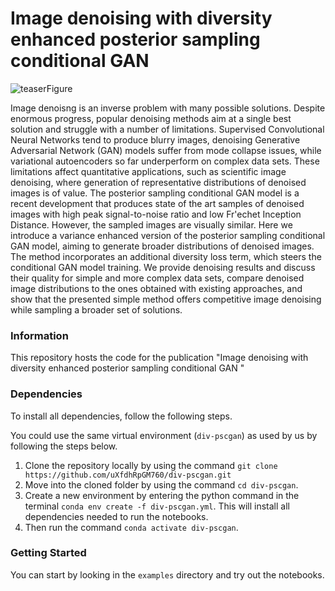 
# Image denoising with diversity enhanced posterior sampling conditional GAN

![teaserFigure]()

Image denoisng is an inverse problem with many possible solutions. Despite enormous progress, popular denoising methods aim at a single best solution and struggle with a number of limitations. Supervised Convolutional Neural Networks tend to produce blurry images, denoising Generative Adversarial Network (GAN) models suffer from mode collapse issues, while variational autoencoders so far underperform on complex data sets. These limitations affect quantitative applications, such as scientific image denoising, where generation of representative distributions of denoised images is of value. The posterior sampling conditional GAN model is a recent development that produces state of the art samples of denoised images with high peak signal-to-noise ratio and low Fr\'echet Inception Distance. However, the sampled images are visually similar. Here we introduce a variance enhanced version of the posterior sampling conditional GAN model, aiming to generate broader distributions of denoised images. The method incorporates an additional diversity loss term, which steers the conditional GAN model training. We provide denoising results and discuss their quality for simple and more complex data sets, compare denoised image distributions to the ones obtained with existing approaches, and show that the presented simple method offers competitive image denoising  while sampling a broader set of solutions.
### Information

This repository hosts the code for the publication "Image denoising with diversity enhanced posterior sampling conditional GAN
" 

### Dependencies 
To install all dependencies, follow the following steps.

You could use the same virtual environment (`div-pscgan`) as used by us by following the steps below.
 
1. Clone the repository locally by using the command `git clone https://github.com/uXfdhRpGM760/div-pscgan.git`
2. Move into the cloned folder by using the command `cd div-pscgan`. 
3. Create a new environment by entering the python command in the terminal `conda env create -f div-pscgan.yml`. This will install all dependencies needed to run the notebooks.
4. Then run the command `conda activate div-pscgan`.

### Getting Started
You can start by looking in the `examples` directory and try out the notebooks.